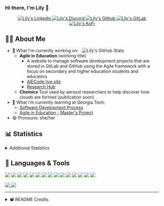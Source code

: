 ### Hi there, I'm Lily 👋

<!-- Trophies
<p align="center">
  <img alig src="https://github-profile-trophy.vercel.app/?username=Lilyheart&theme=nord&margin-w=15&margin-h=15&no-frame=true&rank=SECRET,SSS,SS,S,AAA,AA,A" />
</p>
-->
<p align="center">
  <a href="https://www.linkedin.com/in/lily-romano/">
    <img alt="Lily's Linkedin" src="https://img.shields.io/badge/linkedin-%230077B5.svg?&style=for-the-badge&logo=linkedin&logoColor=white" />
  </a>
  <a href="https://discordapp.com/users/Lilyheart#4493">
    <img alt="Lily's Discord" src="https://img.shields.io/badge/Discord-7289DA?style=for-the-badge&logo=discord&logoColor=white" />
  </a>
  <a href="https://github.com/Lilyheart">
    <img alt="Lily's Github" src="https://img.shields.io/badge/GitHub-100000?style=for-the-badge&logo=github&logoColor=white" />
  </a>
  <a href="https://gitlab.com/Lilyheart">
    <img alt="Lily's GitLab" src="https://img.shields.io/badge/GitLab-330F63?style=for-the-badge&logo=gitlab&logoColor=white" />
  </a>
  <a href="https://ko-fi.com/lilyheart">
    <img alt="Lily's KoFi" src="https://img.shields.io/badge/Ko--fi-F16061?style=for-the-badge&logo=ko-fi&logoColor=white" />
  </a>
  </p>

## 👩‍💻 About Me

<img align=right width="50%" alt="Lily's GitHub Stats" src="https://github-readme-stats.vercel.app/api?username=Lilyheart&count_private=true&hide_border=true&show_icons=true&bg_color=FFFFFF&title_color=32698E&text_color=282828&icon_color=32698E"/>

- 🔭 What I'm currently working on:
  - **Agile in Education** (working title)
    - A website to manage software development projects that are stored in GitLab and GitHub using the Agile framework with a focus on secondary and higher education students and educators
    - [AIECode live site](https://lilyheart.github.io/AIECode)
    - [Research Hub](https://agileineducation.notion.site/)
  - **Chemics** Tool used by aerosol researchers to help discover how clouds are formed (publication soon)
- 🌱 What I’m currently learning at Georgia Tech:
  - [Software Development Process](https://omscs.gatech.edu/cs-6300-software-development-process)
  - [Agile in Education - Master's Project](https://agileineducation.notion.site/)
- 😄 Pronouns: she/her

## 📊 Statistics

<details><summary>Additional Statistics</summary>

<!--START_SECTION:waka-->
![Profile Views](http://img.shields.io/badge/Profile%20Views-0-blue)

![Lines of code](https://img.shields.io/badge/From%20Hello%20World%20I%27ve%20Written--259%20Thousand%20lines%20of%20code-blue)

**🐱 My GitHub Data** 

> 🏆 299 Contributions in the Year 2022
 > 
> 📦 198.6 kB Used in GitHub's Storage 
 > 
> 💼 Opted to Hire
 > 
> 📜 20 Public Repositories 
 > 
> 🔑 24 Private Repositories  
 > 
**I'm an Early 🐤** 

```text
🌞 Morning    194 commits    ███████░░░░░░░░░░░░░░░░░░   27.64% 
🌆 Daytime    269 commits    █████████░░░░░░░░░░░░░░░░   38.32% 
🌃 Evening    211 commits    ███████░░░░░░░░░░░░░░░░░░   30.06% 
🌙 Night      28 commits     █░░░░░░░░░░░░░░░░░░░░░░░░   3.99%

```
📅 **I'm Most Productive on Friday** 

```text
Monday       118 commits    ████░░░░░░░░░░░░░░░░░░░░░   16.81% 
Tuesday      96 commits     ███░░░░░░░░░░░░░░░░░░░░░░   13.68% 
Wednesday    138 commits    █████░░░░░░░░░░░░░░░░░░░░   19.66% 
Thursday     70 commits     ██░░░░░░░░░░░░░░░░░░░░░░░   9.97% 
Friday       149 commits    █████░░░░░░░░░░░░░░░░░░░░   21.23% 
Saturday     56 commits     ██░░░░░░░░░░░░░░░░░░░░░░░   7.98% 
Sunday       75 commits     ██░░░░░░░░░░░░░░░░░░░░░░░   10.68%

```


📊 **This Week I Spent My Time On** 

```text
⌚︎ Time Zone: America/New_York

💬 Programming Languages: 
JavaScript               29 hrs 55 mins      ████████████████░░░░░░░░░   65.29% 
Pug                      8 hrs 45 mins       ████░░░░░░░░░░░░░░░░░░░░░   19.09% 
JSON                     1 hr 46 mins        █░░░░░░░░░░░░░░░░░░░░░░░░   3.87% 
Sass                     1 hr 36 mins        █░░░░░░░░░░░░░░░░░░░░░░░░   3.52% 
Other                    1 hr 25 mins        ░░░░░░░░░░░░░░░░░░░░░░░░░   3.12%

🔥 Editors: 
VS Code                  45 hrs 29 mins      ████████████████████████░   99.27% 
Vim                      20 mins             ░░░░░░░░░░░░░░░░░░░░░░░░░   0.73%

🐱‍💻 Projects: 
AIE                      41 hrs 6 mins       ██████████████████████░░░   89.72% 
monumenta_gear           1 hr 41 mins        █░░░░░░░░░░░░░░░░░░░░░░░░   3.69% 
todos-express-password   1 hr 24 mins        ░░░░░░░░░░░░░░░░░░░░░░░░░   3.07% 
AIECode                  1 hr 21 mins        ░░░░░░░░░░░░░░░░░░░░░░░░░   2.98% 
Unknown Project          14 mins             ░░░░░░░░░░░░░░░░░░░░░░░░░   0.54%

💻 Operating System: 
Linux                    45 hrs 49 mins      █████████████████████████   100.0%

```

**I Mostly Code in JavaScript** 

```text
JavaScript               14 repos            █████████░░░░░░░░░░░░░░░░   35.9% 
Java                     7 repos             ████░░░░░░░░░░░░░░░░░░░░░   17.95% 
HTML                     6 repos             ███░░░░░░░░░░░░░░░░░░░░░░   15.38% 
Python                   3 repos             ██░░░░░░░░░░░░░░░░░░░░░░░   7.69% 
Arduino                  1 repo              ░░░░░░░░░░░░░░░░░░░░░░░░░   2.56%

```


**Timeline**

![Chart not found](https://raw.githubusercontent.com/Lilyheart/Lilyheart/main/charts/bar_graph.png) 


 Last Updated on 31/03/2022 08:19:16 UTC
<!--END_SECTION:waka-->
</details>

## 💬 Languages & Tools

<!-- https://simpleicons.org/ -->

![](https://img.shields.io/badge/OS-Linux-informational?style=flat&logo=linux&logoColor=white&color=32698E)
![](https://img.shields.io/badge/Editor-Atom-informational?style=flat&logo=Atom&logoColor=white&color=32698E)
![](https://img.shields.io/badge/Code-Java-informational?style=flat&logo=java&logoColor=white&color=32698E)
![](https://img.shields.io/badge/Code-Javascript-informational?style=flat&logo=javascript&logoColor=white&color=32698E)
![](https://img.shields.io/badge/Code-Typescript-informational?style=flat&logo=typescript&logoColor=white&color=32698E)
![](https://img.shields.io/badge/Code-SASS-informational?style=flat&logo=Sass&logoColor=white&color=32698E)
![](https://img.shields.io/badge/Code-SCSS-informational?style=flat&logo=Sass&logoColor=white&color=32698E)
![](https://img.shields.io/badge/Code-Postcss-informational?style=flat&logo=Postcss&logoColor=white&color=32698E)
![](https://img.shields.io/badge/Code-Bootstrap-informational?style=flat&logo=Bootstrap&logoColor=white&color=32698E)
![](https://img.shields.io/badge/Code-Angular-informational?style=flat&logo=Angular&logoColor=white&color=32698E)
![](https://img.shields.io/badge/Code-Webpack-informational?style=flat&logo=Webpack&logoColor=white&color=32698E)
![](https://img.shields.io/badge/Code-Markdown-informational?style=flat&logo=Markdown&logoColor=white&color=32698E)
![](https://img.shields.io/badge/Code-Python-informational?style=flat&logo=python&logoColor=white&color=32698E)
![](https://img.shields.io/badge/Shell-Bash-informational?style=flat&logo=gnu-bash&logoColor=white&color=32698E)
![](https://img.shields.io/badge/VCS-Git-informational?style=flat&logo=git&logoColor=white&color=32698E)

<a href="#">
  <img align="top" max-width="49%" src="https://github-readme-stats.vercel.app/api/top-langs/?username=Lilyheart&hide_border=true&bg_color=FFFFFF&title_color=32698E&text_color=282828&icon_color=32698E&layout=compact" />
</a>
<a href="#">
  <img align="top" max-width="50%" src="https://github-readme-stats.vercel.app/api/wakatime?username=Lily&hide_border=true&bg_color=FFFFFF&title_color=32698E&text_color=282828&icon_color=32698E" />
</a>


----

<details><summary>📽️ README Credits</summary>

- [Badges 4 README](https://github.com/alexandresanlim/Badges4-README.md-Profile)
- [GitHub Readme Stats](https://github.com/anuraghazra/github-readme-stats)
- [GitHub Readme Streak Stats](https://github.com/DenverCoder1/github-readme-streak-stats)
- [Waka Readme Stats](https://github.com/anmol098/waka-readme-stats)
- [Sheilds.io](https://shields.io/)

</details>
